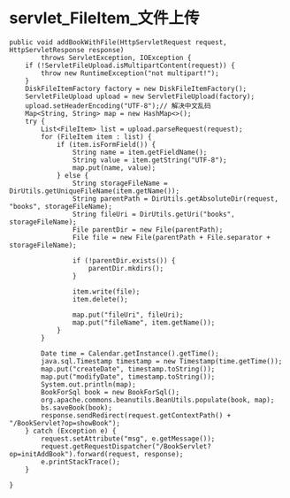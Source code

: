 # servlet_FileItem_文件上传 #

    public void addBookWithFile(HttpServletRequest request, HttpServletResponse response)
			throws ServletException, IOException {
		if (!ServletFileUpload.isMultipartContent(request)) {
			throw new RuntimeException("not multipart!");
		}
		DiskFileItemFactory factory = new DiskFileItemFactory();
		ServletFileUpload upload = new ServletFileUpload(factory);
		upload.setHeaderEncoding("UTF-8");// 解决中文乱码
		Map<String, String> map = new HashMap<>();
		try {
			List<FileItem> list = upload.parseRequest(request);
			for (FileItem item : list) {
				if (item.isFormField()) {
					String name = item.getFieldName();
					String value = item.getString("UTF-8");
					map.put(name, value);
				} else {
					String storageFileName = DirUtils.getUniqueFileName(item.getName());
					String parentPath = DirUtils.getAbsoluteDir(request, "books", storageFileName);
					String fileUri = DirUtils.getUri("books", storageFileName);
					File parentDir = new File(parentPath);
					File file = new File(parentPath + File.separator + storageFileName);

					if (!parentDir.exists()) {
						parentDir.mkdirs();
					}

					item.write(file);
					item.delete();

					map.put("fileUri", fileUri);
					map.put("fileName", item.getName());
				}
			}

			Date time = Calendar.getInstance().getTime();
			java.sql.Timestamp timestamp = new Timestamp(time.getTime());
			map.put("createDate", timestamp.toString());
			map.put("modifyDate", timestamp.toString());
			System.out.println(map);
			BookForSql book = new BookForSql();
			org.apache.commons.beanutils.BeanUtils.populate(book, map);
			bs.saveBook(book);
			response.sendRedirect(request.getContextPath() + "/BookServlet?op=showBook");
		} catch (Exception e) {
			request.setAttribute("msg", e.getMessage());
			request.getRequestDispatcher("/BookServlet?op=initAddBook").forward(request, response);
			e.printStackTrace();
		}

	}